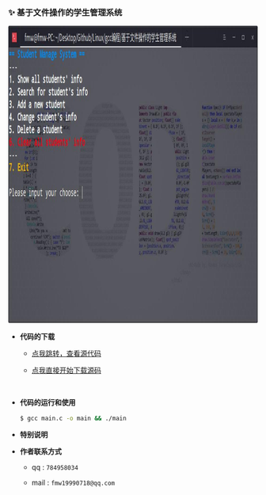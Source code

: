 ### ✨ 基于文件操作的学生管理系统

<div align="center">
    <img src="show.jpg" height="600">
</div>

+ **代码的下载**

    + [点我跳转，查看源代码](https://github.com/fmw666/Linux/blob/master/gcc%E7%BC%96%E7%A8%8B/%E5%9F%BA%E4%BA%8E%E6%96%87%E4%BB%B6%E6%93%8D%E4%BD%9C%E7%9A%84%E5%AD%A6%E7%94%9F%E7%AE%A1%E7%90%86%E7%B3%BB%E7%BB%9F/main.c)

    + [点我直接开始下载源码](https://github.com/fmw666/Linux/raw/master/gcc%E7%BC%96%E7%A8%8B/%E5%9F%BA%E4%BA%8E%E6%96%87%E4%BB%B6%E6%93%8D%E4%BD%9C%E7%9A%84%E5%AD%A6%E7%94%9F%E7%AE%A1%E7%90%86%E7%B3%BB%E7%BB%9F/main.c)

<br>

+ **代码的运行和使用**

    ```bash
    $ gcc main.c -o main && ./main
    ```

+ **特别说明**

    >

+ **作者联系方式**

    + qq : `784958034`

    + mail : `fmw19990718@qq.com`